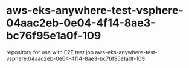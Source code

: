 # aws-eks-anywhere-test-vsphere-04aac2eb-0e04-4f14-8ae3-bc76f95e1a0f-109
repository for use with E2E test job aws-eks-anywhere-test-vsphere:04aac2eb-0e04-4f14-8ae3-bc76f95e1a0f-109

